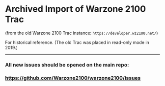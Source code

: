 # Archived Import of Warzone 2100 Trac

(from the old Warzone 2100 Trac instance: `https://developer.wz2100.net/`)

For historical reference. (The old Trac was placed in read-only mode in 2019.)

---

### All new issues should be opened on the main repo:
### https://github.com/Warzone2100/warzone2100/issues
